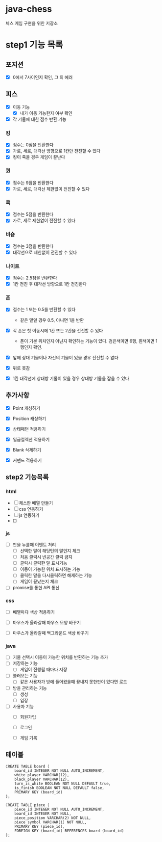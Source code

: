 # java-chess
체스 게임 구현을 위한 저장소

# step1 기능 목록
## 포지션
- [x] 0에서 7사이인지 확인, 그 외 에러

## 피스
- [x] 이동 기능
    - [x] 내가 이동 가능한지 여부 확인

- [x] 각 기물에 대한 점수 반환 기능

### 킹
- [x] 점수는 0점을 반환한다
- [x] 가로, 세로, 대각선 방향으로 1칸만 전진할 수 있다
- [x] 킹이 죽을 경우 게임이 끝난다

### 퀸
- [x] 점수는 9점을 반환한다
- [x] 가로, 세로, 대각선 제한없이 전진할 수 있다

### 룩
- [x] 점수는 5점을 반환한다
- [x] 가로, 세로 제한없이 전진할 수 있다

### 비숍
- [x] 점수는 3점을 반환한다
- [x] 대각선으로 제한없이 전진할 수 있다

### 나이트
- [x] 점수는 2.5점을 반환한다
- [x] 1칸 전진 후 대각선 방향으로 1칸 전진한다

### 폰
- [x] 점수는 1 또는 0.5를 반환할 수 있다
  - 같은 열일 경우 0.5, 아니면 1을 반환

- [x] 각 폰은 첫 이동시에 1칸 또는 2칸을 전진할 수 있다
  - 폰이 기본 위치인지 아닌지 확인하는 기능이 있다. 검은색이면 6행, 흰색이면 1행인지 확인.

- [x] 앞에 상대 기물이나 자신의 기물이 있을 경우 전진할 수 없다
- [x] 뒤로 못감
- [x] 1칸 대각선에 상대방 기물이 있을 경우 상대방 기물을 잡을 수 있다



## 추가사항

- [x] Point 캐싱하기
- [x] Position 캐싱하기
- [x] 상태패턴 적용하기
- [x] 일급컬렉션 적용하기

- [x] Blank 삭제하기

- [x] 커맨드 적용하기



## step2 기능목록

### html
- [ ] 체스판 배열 만들기
- [ ] css 연동하기
- [ ] js 연동하기
- [ ] 

### js

- [ ] 판을 누를때 이벤트 처리
  - [ ] 선택한 말이 해당턴의 말인지 체크
  - [ ] 처음 클릭시 빈공간 클릭 금지
  - [ ] 클릭시 클릭한 말 표시기능
  - [ ] 이동이 가능한 위치 표시하는 기능
  - [ ] 클릭한 말을 다시클릭하면 해제하는 기능
  - [ ] 게임이 끝났는지 체크
- [ ] promise를 통한 API 통신 

### css

- [ ]  배열마다 색상 적용하기
- [ ] 마우스가 올라갈때 마우스 모양 바꾸기
- [ ] 마우스가 올라갈때 백그라운드 색상 바꾸기



### java

- [ ] 기물 선택시 이동이 가능한 위치를 반환하는 기능 추가
- [ ] 저장하는 기능
  - [ ] 게임이 진행될 때마다 저장
- [ ] 불러오는 기능
  - [ ] 같은 사용자가 방에 들어왔을때 끝내지 못한판이 있다면 로드
- [ ] 방을 관리하는 기능
  - [ ] 생성
  - [ ] 입장
- [ ] 사용자 기능
  - [ ] 회원가입
  - [ ] 로그인
  - [ ] 게임 기록



## 테이블

```mysql
CREATE TABLE board (
	board_id INTEGER NOT NULL AUTO_INCREMENT,
	white_player VARCHAR(12),
	black_player VARCHAR(12),
	turn_is_white BOOLEAN NOT NULL DEFAULT true,
	is_finish BOOLEAN NOT NULL DEFAULT false, 
	PRIMARY KEY (board_id)
);
```



```mysql
CREATE TABLE piece (
	piece_id INTEGER NOT NULL AUTO_INCREMENT,
	board_id INTEGER NOT NULL,
	piece_position VARCHAR(2) NOT NULL,
	piece_symbol VARCHAR(1) NOT NULL,
	PRIMARY KEY (piece_id),
	FOREIGN KEY (board_id) REFERENCES board (board_id)
);
```

